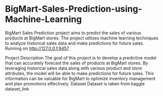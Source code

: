 # BigMart-Sales-Prediction-using-Machine-Learning
   BigMart Sales Prediction project aims to predict the sales of various products at BigMart stores. The project utilizes machine learning techniques to analyze historical sales data and make predictions for future sales.
   Running on http://127.0.0.1:9457
    
   Project Description
   The goal of this project is to develop a predictive model that can accurately forecast the sales of products at BigMart stores. By leveraging historical sales data along with various product and store attributes, the model will be able to make predictions for future sales. This information can be valuable for BigMart to optimize inventory management and plan promotions effectively.
   Dataset
Dataset is taken from kaggle dataset_link
